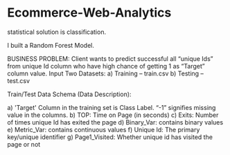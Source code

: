 # Ecommerce-Web-Analytics

statistical solution is classification.

I built a Random Forest Model.

BUSINESS PROBLEM: Client wants to predict successful all “unique Ids” from unique Id column who have high chance of getting 1 as “Target” column value.
Input Two Datasets:
a)	Training – train.csv
b)	Testing – test.csv

Train/Test Data Schema (Data Description):

a)	'Target' Column in the training set is Class Label. “-1” signifies missing value in the columns.
b)	TOP: Time on Page (in seconds)
c)	Exits: Number of times unique Id has exited the page
d)	Binary_Var: contains binary values
e)	Metric_Var: contains continuous values
f)	Unique Id: The primary key/unique identifier
g)	Page1_Visited: Whether unique id has visited the page or not

